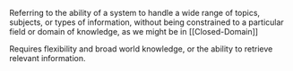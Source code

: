 Referring to the ability of a system to handle a wide range of topics, subjects, or types of information, without being constrained to a particular field or domain of knowledge, as we might be in [[Closed-Domain]]

Requires flexibility and broad world knowledge, or the ability to retrieve relevant information.